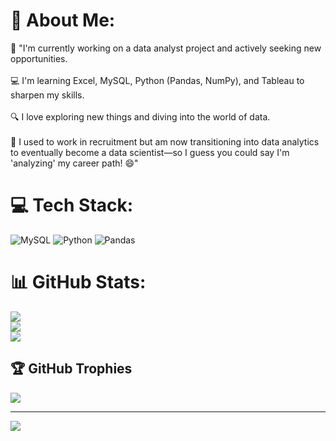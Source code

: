 # 💫 About Me:
🌟 "I'm currently working on a data analyst project and actively seeking new opportunities.<br><br>💻 I'm learning Excel, MySQL, Python (Pandas, NumPy), and Tableau to sharpen my skills.<br><br>🔍 I love exploring new things and diving into the world of data.<br><br>🚀 I used to work in recruitment but am now transitioning into data analytics to eventually become a data scientist—so I guess you could say I'm 'analyzing' my career path! 😄"


# 💻 Tech Stack:
![MySQL](https://img.shields.io/badge/mysql-4479A1.svg?style=for-the-badge&logo=mysql&logoColor=white) ![Python](https://img.shields.io/badge/python-3670A0?style=for-the-badge&logo=python&logoColor=ffdd54) ![Pandas](https://img.shields.io/badge/pandas-%23150458.svg?style=for-the-badge&logo=pandas&logoColor=white)
# 📊 GitHub Stats:
![](https://github-readme-stats.vercel.app/api?username=billionairebhanu&theme=dark&hide_border=false&include_all_commits=false&count_private=false)<br/>
![](https://github-readme-streak-stats.herokuapp.com/?user=billionairebhanu&theme=dark&hide_border=false)<br/>
![](https://github-readme-stats.vercel.app/api/top-langs/?username=billionairebhanu&theme=dark&hide_border=false&include_all_commits=false&count_private=false&layout=compact)

## 🏆 GitHub Trophies
![](https://github-profile-trophy.vercel.app/?username=billionairebhanu&theme=radical&no-frame=true&no-bg=true&margin-w=4)

---
[![](https://visitcount.itsvg.in/api?id=billionairebhanu&icon=0&color=0)](https://visitcount.itsvg.in)

<!-- Proudly created with GPRM ( https://gprm.itsvg.in ) -->
